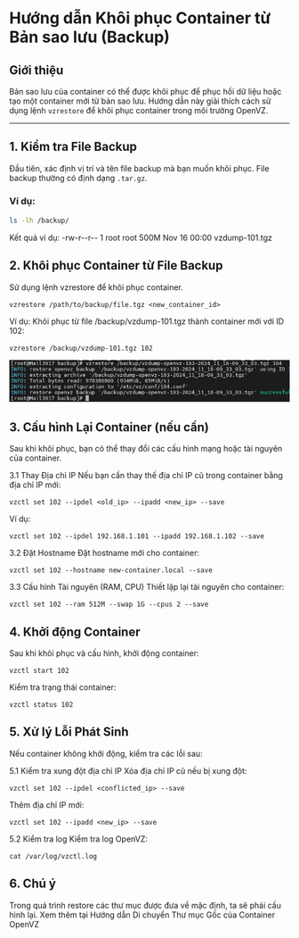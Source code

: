 # Hướng dẫn Khôi phục Container từ Bản sao lưu (Backup)

## Giới thiệu
Bản sao lưu của container có thể được khôi phục để phục hồi dữ liệu hoặc tạo một container mới từ bản sao lưu. Hướng dẫn này giải thích cách sử dụng lệnh `vzrestore` để khôi phục container trong môi trường OpenVZ.

---

## 1. Kiểm tra File Backup
Đầu tiên, xác định vị trí và tên file backup mà bạn muốn khôi phục. File backup thường có định dạng `.tar.gz`.

### Ví dụ:
```bash
ls -lh /backup/
```
Kết quả ví dụ:
-rw-r--r-- 1 root root 500M Nov 16 00:00 vzdump-101.tgz

## 2. Khôi phục Container từ File Backup
Sử dụng lệnh vzrestore để khôi phục container.
```
vzrestore /path/to/backup/file.tgz <new_container_id>
```
Ví dụ:
Khôi phục từ file /backup/vzdump-101.tgz thành container mới với ID 102:
```
vzrestore /backup/vzdump-101.tgz 102
```
![Command Prompt](https://github.com/cuongnvvietis/NhanHoa/blob/main/Docs/Picture/Openvz/Screenshot_131.png)
## 3. Cấu hình Lại Container (nếu cần)
Sau khi khôi phục, bạn có thể thay đổi các cấu hình mạng hoặc tài nguyên của container.

3.1 Thay Địa chỉ IP
Nếu bạn cần thay thế địa chỉ IP cũ trong container bằng địa chỉ IP mới:

```
vzctl set 102 --ipdel <old_ip> --ipadd <new_ip> --save
```
Ví dụ:
```
vzctl set 102 --ipdel 192.168.1.101 --ipadd 192.168.1.102 --save
```
3.2 Đặt Hostname
Đặt hostname mới cho container:
```
vzctl set 102 --hostname new-container.local --save
```

3.3 Cấu hình Tài nguyên (RAM, CPU)
Thiết lập lại tài nguyên cho container:
```
vzctl set 102 --ram 512M --swap 1G --cpus 2 --save
```
## 4. Khởi động Container
Sau khi khôi phục và cấu hình, khởi động container:
```
vzctl start 102
```
Kiểm tra trạng thái container:
```
vzctl status 102
```
## 5. Xử lý Lỗi Phát Sinh
Nếu container không khởi động, kiểm tra các lỗi sau:

5.1 Kiểm tra xung đột địa chỉ IP
Xóa địa chỉ IP cũ nếu bị xung đột:
```
vzctl set 102 --ipdel <conflicted_ip> --save
```
Thêm địa chỉ IP mới:
```
vzctl set 102 --ipadd <new_ip> --save
```
5.2 Kiểm tra log
Kiểm tra log OpenVZ:
```
cat /var/log/vzctl.log
```
## 6. Chú ý
Trong quá trình restore các thư mục được đưa về mặc định, ta sẽ phải cấu hình lại. Xem thêm tại Hướng dẫn Di chuyển Thư mục Gốc của Container OpenVZ
